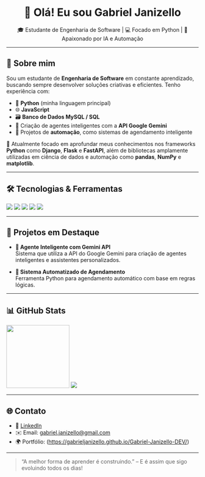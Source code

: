 <h1 align="center">👋 Olá! Eu sou Gabriel Janizello </h1>

<p align="center">
🎓 Estudante de Engenharia de Software | 💻 Focado em Python | 🤖 Apaixonado por IA e Automação  
</p>

---

## 🚀 Sobre mim

Sou um estudante de **Engenharia de Software** em constante aprendizado, buscando sempre desenvolver soluções criativas e eficientes. Tenho experiência com:

- 🐍 **Python** (minha linguagem principal)
- 🌐 **JavaScript**
- 🗃️ **Banco de Dados MySQL / SQL**
- 🤖 Criação de agentes inteligentes com a **API Google Gemini**
- 🔁 Projetos de **automação**, como sistemas de agendamento inteligente

🎯 Atualmente focado em aprofundar meus conhecimentos nos frameworks **Python** como **Django**, **Flask** e **FastAPI**, além de bibliotecas amplamente utilizadas em ciência de dados e automação como **pandas**, **NumPy** e **matplotlib**.

---

## 🛠️ Tecnologias & Ferramentas

<p align="left">
  <img src="https://img.shields.io/badge/Python-3776AB?style=for-the-badge&logo=python&logoColor=white"/>
  <img src="https://img.shields.io/badge/JavaScript-F7DF1E?style=for-the-badge&logo=javascript&logoColor=black"/>
  <img src="https://img.shields.io/badge/MySQL-005C84?style=for-the-badge&logo=mysql&logoColor=white"/>
  <img src="https://img.shields.io/badge/SQL-336791?style=for-the-badge&logo=postgresql&logoColor=white"/>
  <img src="https://img.shields.io/badge/Google%20Gemini-4285F4?style=for-the-badge&logo=google&logoColor=white"/>
</p>

---

## 📌 Projetos em Destaque

- **🤖 Agente Inteligente com Gemini API**  
  Sistema que utiliza a API do Google Gemini para criação de agentes inteligentes e assistentes personalizados.

- **📅 Sistema Automatizado de Agendamento**  
  Ferramenta Python para agendamento automático com base em regras lógicas.

---

## 📊 GitHub Stats

<p align="left">
  <img src="https://github-readme-stats.vercel.app/api?username=GabrielJanizello&show_icons=true&theme=radical" height="165"/>
  <img src="https://github-readme-stats.vercel.app/api/top-langs/?username=GabrielJanizello&layout=compact&theme=radical"/>
</p>

---

## 🌐 Contato

- 💼 [LinkedIn](https://www.linkedin.com/in/gabriel-janizello)
- ✉️ Email: gabriel.janizello@gmail.com
- 🌍 Portfólio: (https://gabrieljanizello.github.io/Gabriel-Janizello-DEV/)

---

> “A melhor forma de aprender é construindo.” – E é assim que sigo evoluindo todos os dias!
